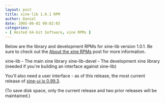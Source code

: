 ```yaml
---
layout: post
title: xine-lib 1.0.1 RPM
author: Daniel
date: 2005-06-02 00:02:03
categories:
- [ Hosted 64-bit Software, xine RPMs ]
---
```


Below are the library and development RPMs for xine-lib version 1.0.1. Be sure to check out the [About the xine RPMs][abt] post for more information.

xine-lib - The main xine library
xine-lib-devel - The development xine library (needed if you're building an interface against xine-lib)

You'll also need a user interface - as of this release, the most current release of [xine-ui is 0.99.3][ui].

(To save disk space, only the current release and two prior releases will be maintained.)


[abt]: /2005/about-the-xine-rpms.html "About the xine RPMs &bull; The Bit Badger Blog"
[ui]:  /2005/xine-ui-0-99-3-rpm.html "xine-ui 0.99.3 RPM &bull; The Bit Badger Blog"
